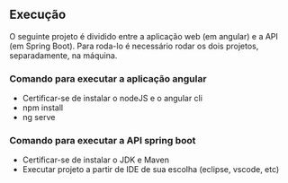 ## Execução
O seguinte projeto é dividido entre a aplicação web (em angular) e a API (em Spring Boot).
Para roda-lo é necessário rodar os dois projetos, separadamente, na máquina.

### Comando para executar a aplicação angular
- Certificar-se de instalar o nodeJS e o angular cli
- npm install
- ng serve

### Comando para executar a API spring boot
- Certificar-se de instalar o JDK e Maven
- Executar projeto a partir de IDE de sua escolha (eclipse, vscode, etc)
